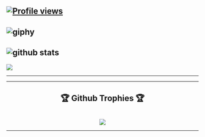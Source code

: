 
 [![Profile views](https://gpvc.arturio.dev/github-profile-views-counter)](https://github.com/abdullahalemon2&color=c03546)
-----
![giphy](https://user-images.githubusercontent.com/77507222/106824690-8dd73a00-66ad-11eb-89e2-53e13ac6f594.gif)
-----
![github stats](https://github-readme-stats.vercel.app/api?username=als-71&&show_icons=true&title_color=ffffff&icon_color=bb2acf&text_color=daf7dc&bg_color=151515)
-----
<img align="center" src="https://github-readme-stats.anuraghazra1.vercel.app/api/top-langs/?username=abdullahalemon2&theme=highcontrast" />

-----
----
<div align="center">  
     <h2>🏆 Github Trophies 🏆</h2> <br>
    <img src="https://github-profile-trophy.vercel.app/?username=abdullahalemon2&theme=dracula"/>   
</div>

-----
